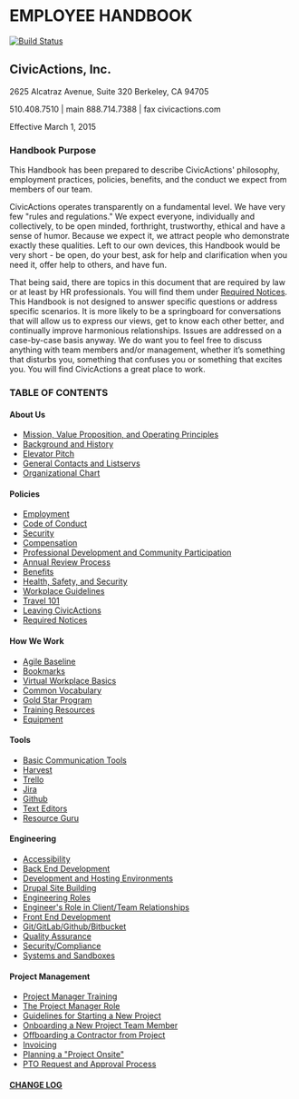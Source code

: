 # EMPLOYEE HANDBOOK

[![Build Status](https://travis-ci.org/CivicActions/handbook.svg?branch=master)](https://travis-ci.org/CivicActions/handbook)

## CivicActions, Inc.

2625 Alcatraz Avenue, Suite 320
Berkeley, CA 94705

510.408.7510 | main
888.714.7388 | fax
civicactions.com

Effective March 1, 2015

### <a name="purpose"></a>Handbook Purpose

This Handbook has been prepared to describe CivicActions' philosophy, employment practices, policies, benefits, and the conduct we expect from members of our team.

CivicActions operates transparently on a fundamental level. We have very few "rules and regulations." We expect everyone, individually and collectively, to be open minded, forthright, trustworthy, ethical and have a sense of humor. Because we expect it, we attract people who demonstrate exactly these qualities. Left to our own devices, this Handbook would be very short - be open, do your best, ask for help and clarification when you need it, offer help to others, and have fun.

That being said, there are topics in this document that are required by law or at least by HR professionals. You will find them under [Required Notices](docs/policies/required-notices.md). This Handbook is not designed to answer specific questions or address specific scenarios. It is more likely to be a springboard for conversations that will allow us to express our views, get to know each other better, and continually improve harmonious relationships. Issues are addressed on a case-by-case basis anyway. We do want you to feel free to discuss anything with team members and/or management, whether it’s something that disturbs you, something that confuses you or something that excites you.   You will find CivicActions a great place to work.

### <a name="toc"></a>TABLE OF CONTENTS

#### About Us

* [Mission, Value Proposition, and Operating Principles](docs/about-us/mission-values-operating-principles.md)
* [Background and History](docs/about-us/background-and-history.md)
* [Elevator Pitch](docs/about-us/elevator-pitch.md)
* [General Contacts and Listservs](docs/about-us/general-contacts-and-listservs.md)
* [Organizational Chart](docs/about-us/org-chart.md)

#### Policies

* [Employment](docs/policies/employment.md)
* [Code of Conduct](docs/policies/code-of-conduct.md)
* [Security](https://github.com/CivicActions/security-policy/blob/master/README.md)
* [Compensation](docs/policies/compensation.md)
* [Professional Development and Community Participation](docs/policies/prodev-community-participation.md)
* [Annual Review Process](docs/policies/annual-review-process.md)
* [Benefits](docs/policies/benefits.md)
* [Health, Safety, and Security](docs/policies/health-safety-security.md)
* [Workplace Guidelines](docs/policies/workplace-guidelines.md)
* [Travel 101](docs/policies/travel-101.md)
* [Leaving CivicActions](docs/policies/leaving-civicactions.md)
* [Required Notices](docs/policies/required-notices.md)

#### How We Work

* [Agile Baseline](docs/how-we-work/agile-baseline)
* [Bookmarks](docs/how-we-work/bookmarks.md)
* [Virtual Workplace Basics](docs/how-we-work/virtual-workplace-basics.md)
* [Common Vocabulary](docs/how-we-work/common-vocab.md)
* [Gold Star Program](docs/how-we-work/gold-star-program.md)
* [Training Resources](docs/how-we-work/training-resources.md)
* [Equipment](docs/how-we-work/equipment.md)

#### Tools

* [Basic Communication Tools](docs/how-we-work/tools/basic-communication-tools.md)
* [Harvest](docs/how-we-work/tools/harvest.md)
* [Trello](docs/how-we-work/tools/trello.md)
* [Jira](docs/how-we-work/tools/jira.md)
* [Github](docs/how-we-work/tools/github.md)
* [Text Editors](docs/how-we-work/tools/text-editors.md)
* [Resource Guru](docs/how-we-work/tools/resource-guru.md)

#### Engineering

* [Accessibility](docs/engineering/accessibility.md)
* [Back End Development](docs/engineering/back-end-development.md)
* [Development and Hosting Environments](docs/engineering/dev-environments.md)
* [Drupal Site Building](docs/engineering/drupal-site-building.md)
* [Engineering Roles](docs/engineering/engineering-roles.md)
* [Engineer's Role in Client/Team Relationships](docs/engineering/engineer-role-in-client-relationships.md)
* [Front End Development](docs/engineering/front-end-development.md)
* [Git/GitLab/Github/Bitbucket](docs/engineering/git-gitlab-github-bitbucket.md)
* [Quality Assurance](docs/engineering/qa.md)
* [Security/Compliance](docs/engineering/security-compliance.md)
* [Systems and Sandboxes](docs/engineering/systems-sandboxes.md)

#### Project Management

* [Project Manager Training](docs/project-management/pm-training-doc.md)
* [The Project Manager Role](docs/project-management/pm-role.md)
* [Guidelines for Starting a New Project](docs/project-management/starting-new-project.md)
* [Onboarding a New Project Team Member](docs/project-management/onboarding-new-project-team-member.md)
* [Offboarding a Contractor from Project](docs/project-management/offboarding-contractor-from-project.md)
* [Invoicing](docs/project-management/invoicing.md)
* [Planning a "Project Onsite"](docs/project-management/planning-project-onsite.md)
* [PTO Request and Approval Process](docs/project-management/pto-request-approval-process.md)

#### [CHANGE LOG](CHANGELOG.md)
